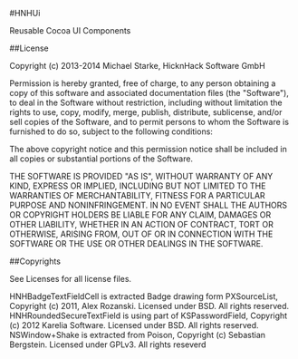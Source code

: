 #HNHUi

Reusable Cocoa UI Components

##License

Copyright (c) 2013-2014 Michael Starke, HicknHack Software GmbH

Permission is hereby granted, free of charge, to any person obtaining a copy
of this software and associated documentation files (the "Software"), to deal
in the Software without restriction, including without limitation the rights
to use, copy, modify, merge, publish, distribute, sublicense, and/or sell
copies of the Software, and to permit persons to whom the Software is
furnished to do so, subject to the following conditions:

The above copyright notice and this permission notice shall be included in
all copies or substantial portions of the Software.

THE SOFTWARE IS PROVIDED "AS IS", WITHOUT WARRANTY OF ANY KIND, EXPRESS OR
IMPLIED, INCLUDING BUT NOT LIMITED TO THE WARRANTIES OF MERCHANTABILITY,
FITNESS FOR A PARTICULAR PURPOSE AND NONINFRINGEMENT. IN NO EVENT SHALL THE
AUTHORS OR COPYRIGHT HOLDERS BE LIABLE FOR ANY CLAIM, DAMAGES OR OTHER
LIABILITY, WHETHER IN AN ACTION OF CONTRACT, TORT OR OTHERWISE, ARISING FROM,
OUT OF OR IN CONNECTION WITH THE SOFTWARE OR THE USE OR OTHER DEALINGS IN
THE SOFTWARE.

##Copyrights

See Licenses for all license files.

HNHBadgeTextFieldCell is extracted Badge drawing form PXSourceList, Copyright (c) 2011, Alex Rozanski. Licensed under BSD. All rights reserved.
HNHRoundedSecureTextField is using part of KSPasswordField, Copyright (c) 2012 Karelia Software. Licensed under BSD. All rights reserved.
NSWindow+Shake is extracted from Poison, Copyright (c) Sebastian Bergstein. Licensed under GPLv3. All rights reseverd
